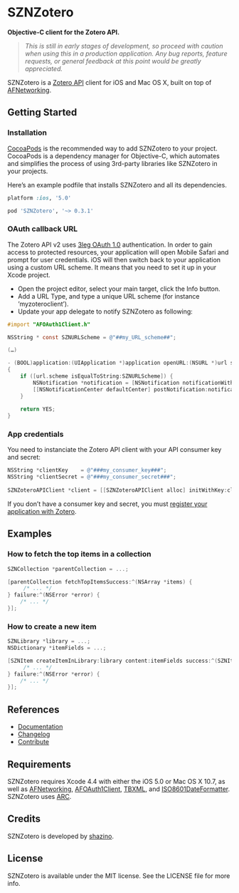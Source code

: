 # SZNZotero

**Objective-C client for the Zotero API.**

> _This is still in early stages of development, so proceed with caution when using this in a production application.
> Any bug reports, feature requests, or general feedback at this point would be greatly appreciated._

SZNZotero is a [Zotero API](http://www.zotero.org/support/dev/server_api/v2/start) client for iOS and Mac OS X, built on top of [AFNetworking](http://www.github.com/AFNetworking/AFNetworking).

## Getting Started

### Installation

[CocoaPods](http://cocoapods.org) is the recommended way to add SZNZotero to your project. CocoaPods is a dependency manager for Objective-C, which automates and simplifies the process of using 3rd-party libraries like SZNZotero in your projects.

Here’s an example podfile that installs SZNZotero and all its dependencies. 

```ruby
platform :ios, '5.0'

pod 'SZNZotero', '~> 0.3.1'
```

### OAuth callback URL

The Zotero API v2 uses [3leg OAuth 1.0](http://www.zotero.org/support/dev/server_api/v2/oauth) authentication. In order to gain access to protected resources, your application will open Mobile Safari and prompt for user credentials. iOS will then switch back to your application using a custom URL scheme. It means that you need to set it up in your Xcode project.

- Open the project editor, select your main target, click the Info button.
- Add a URL Type, and type a unique URL scheme (for instance ’myzoteroclient’).
- Update your app delegate to notify SZNZotero as following:

```objective-c
#import "AFOAuth1Client.h"

NSString * const SZNURLScheme = @"##my_URL_scheme##";

(…)

- (BOOL)application:(UIApplication *)application openURL:(NSURL *)url sourceApplication:(NSString *)sourceApplication annotation:(id)annotation
{
    if ([url.scheme isEqualToString:SZNURLScheme]) {
        NSNotification *notification = [NSNotification notificationWithName:kAFApplicationLaunchedWithURLNotification object:nil userInfo:@{kAFApplicationLaunchOptionsURLKey: url}];
        [[NSNotificationCenter defaultCenter] postNotification:notification];
    }
    
    return YES;
}
```

### App credentials

You need to instanciate the Zotero API client with your API consumer key and secret:

```objective-c
NSString *clientKey    = @"###my_consumer_key###";
NSString *clientSecret = @"###my_consumer_secret###";
    
SZNZoteroAPIClient *client = [[SZNZoteroAPIClient alloc] initWithKey:clientKey secret:clientSecret URLScheme:SZNURLScheme];
```

If you don’t have a consumer key and secret, you must [register your application with Zotero](http://www.zotero.org/oauth/apps).


## Examples

### How to fetch the top items in a collection

```objective-c
SZNCollection *parentCollection = ...;

[parentCollection fetchTopItemsSuccess:^(NSArray *items) {
     /* ... */
} failure:^(NSError *error) {
    /* ... */
}];
```

### How to create a new item

```objective-c
SZNLibrary *library = ...;
NSDictionary *itemFields = ...;

[SZNItem createItemInLibrary:library content:itemFields success:^(SZNItem *newItem) {
     /* ... */
} failure:^(NSError *error) {
    /* ... */
}];
```

## References

- [Documentation](http://cocoadocs.org/docsets/SZNZotero/)
- [Changelog](https://github.com/shazino/SZNZotero/wiki/Changelog)
- [Contribute](https://github.com/shazino/SZNZotero/blob/master/CONTRIBUTING.md)

## Requirements

SZNZotero requires Xcode 4.4 with either the iOS 5.0 or Mac OS X 10.7, as well as [AFNetworking](https://github.com/AFNetworking/AFNetworking), [AFOAuth1Client](https://github.com/AFNetworking/AFOAuth1Client), [TBXML](http://www.tbxml.co.uk/TBXML/TBXML_Free.html), and [ISO8601DateFormatter](https://bitbucket.org/boredzo/iso-8601-parser-unparser/). SZNZotero uses [ARC](https://developer.apple.com/library/ios/#releasenotes/ObjectiveC/RN-TransitioningToARC/Introduction/Introduction.html).

## Credits

SZNZotero is developed by [shazino](http://www.shazino.com).

## License

SZNZotero is available under the MIT license. See the LICENSE file for more info.
